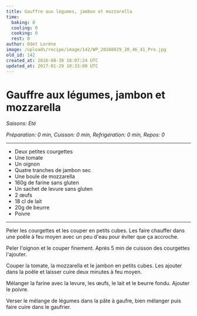 ```yaml
---
title: Gauffre aux légumes, jambon et mozzarella
time:
  baking: 0
  cooling: 0
  cooking: 0
  rest: 0
author: Odet Lorène
image: /uploads/recipe/image/142/WP_20160829_20_46_41_Pro.jpg
old_id: 142
created_at: 2016-08-30 18:07:24 UTC
updated_at: 2017-01-29 10:33:00 UTC
---
```


# Gauffre aux légumes, jambon et mozzarella



*Saisons: Eté*

*Préparation: 0 min, Cuisson: 0 min, Refrigération: 0 min, Repos: 0*

---

- Deux petites courgettes
- Une tomate
- Un oignon
- Quatre tranches de jambon sec
- Une boule de mozzarella
- 160g de farine sans gluten
- Un sachet de levure sans gluten
- 2 œufs
- 18 cl de lait
- 20g de beurre
- Poivre

---

Peler les courgettes et les couper en petits cubes. Les faire chauffer dans une poêle à feu moyen avec un peu d'eau pour éviter que ça accroche.

Peler l'oignon et le couper finement. Après 5 min de cuisson des courgettes l'ajouter.

Couper la tomate, la mozzarella et le jambon en petits cubes. Les ajouter dans la poêle et laisser cuire deux minutes à feu moyen. 

Mélanger la farine avec la levure, les œufs, le lait et le beurre fondu. Ajouter le poivre.

Verser le mélange de légumes dans la pâte à gaufre, bien mélanger puis faire cuire dans le gaufrier. 


